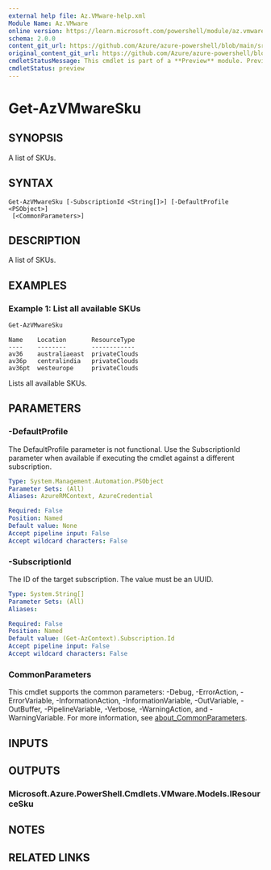 ```yaml
---
external help file: Az.VMware-help.xml
Module Name: Az.VMware
online version: https://learn.microsoft.com/powershell/module/az.vmware/get-azvmwaresku
schema: 2.0.0
content_git_url: https://github.com/Azure/azure-powershell/blob/main/src/VMware/VMware/help/Get-AzVMwareSku.md
original_content_git_url: https://github.com/Azure/azure-powershell/blob/main/src/VMware/VMware/help/Get-AzVMwareSku.md
cmdletStatusMessage: This cmdlet is part of a **Preview** module. Preview versions aren't recommended for use in production environments. For more information, see https://aka.ms/azps-refstatus.
cmdletStatus: preview
---
```

# Get-AzVMwareSku

## SYNOPSIS
A list of SKUs.

## SYNTAX

```
Get-AzVMwareSku [-SubscriptionId <String[]>] [-DefaultProfile <PSObject>]
 [<CommonParameters>]
```

## DESCRIPTION
A list of SKUs.

## EXAMPLES

### Example 1:  List all available SKUs
```powershell
Get-AzVMwareSku
```

```output
Name    Location       ResourceType
----    --------       ------------
av36    australiaeast  privateClouds
av36p   centralindia   privateClouds
av36pt  westeurope     privateClouds
```

Lists all available SKUs.

## PARAMETERS

### -DefaultProfile
The DefaultProfile parameter is not functional.
Use the SubscriptionId parameter when available if executing the cmdlet against a different subscription.

```yaml
Type: System.Management.Automation.PSObject
Parameter Sets: (All)
Aliases: AzureRMContext, AzureCredential

Required: False
Position: Named
Default value: None
Accept pipeline input: False
Accept wildcard characters: False
```

### -SubscriptionId
The ID of the target subscription.
The value must be an UUID.

```yaml
Type: System.String[]
Parameter Sets: (All)
Aliases:

Required: False
Position: Named
Default value: (Get-AzContext).Subscription.Id
Accept pipeline input: False
Accept wildcard characters: False
```

### CommonParameters
This cmdlet supports the common parameters: -Debug, -ErrorAction, -ErrorVariable, -InformationAction, -InformationVariable, -OutVariable, -OutBuffer, -PipelineVariable, -Verbose, -WarningAction, and -WarningVariable. For more information, see [about_CommonParameters](http://go.microsoft.com/fwlink/?LinkID=113216).

## INPUTS

## OUTPUTS

### Microsoft.Azure.PowerShell.Cmdlets.VMware.Models.IResourceSku

## NOTES

## RELATED LINKS

